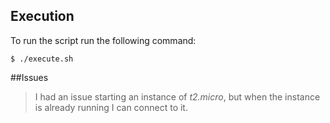 ## Execution
To run the script run the following command:

    $ ./execute.sh 

##Issues
> I had an issue starting an instance of *t2.micro*, but when the instance is already running I can connect to it.